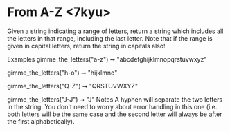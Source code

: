 # From A-Z <7kyu>

Given a string indicating a range of letters, return a string which includes all the letters in that range, including the last letter. Note that if the range is given in capital letters, return the string in capitals also!

Examples
gimme_the_letters("a-z") ➞ "abcdefghijklmnopqrstuvwxyz"

gimme_the_letters("h-o") ➞ "hijklmno"

gimme_the_letters("Q-Z") ➞ "QRSTUVWXYZ"

gimme_the_letters("J-J") ➞ "J"
Notes
A hyphen will separate the two letters in the string.
You don't need to worry about error handling in this one (i.e. both letters will be the same case and the second letter will always be after the first alphabetically).